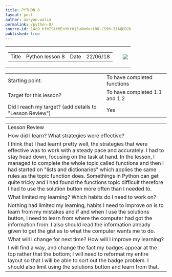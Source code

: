 ```yaml
---
title: PYTHON 8
layout: post
author: aaryan.walia
permalink: /python-8/
source-id: 14cO_hfmISitMEnYKrUj5uXmdvri88-CS9h-31AQUD2k
published: true
---
```

<table>
  <tr>
    <td>
      <table>
        <tr>
          <td>Title</td>
          <td>Python lesson 8</td>
          <td>Date</td>
          <td>22/06/18</td>
         </tr>
      </table>
    </td>
    <td>
      <td class="badgeimages"><img src="https://1203aaryan.github.io/aaryan1203.github.io//images/badge8.png"></td>
    </td>
  </tr>
 </table>

<table>
  <tr>
    <td>Starting point:</td>
    <td>To have completed functions</td>
  </tr>
  <tr>
    <td>Target for this lesson?</td>
    <td>To have completed 1.1 and 1.2</td>
  </tr>
  <tr>
    <td>Did I reach my target? 
(add details to "Lesson Review")</td>
    <td> Yes </td>
  </tr>
</table>


<table>
  <tr>
    <td>Lesson Review</td>
  </tr>
  <tr>
    <td>How did I learn? What strategies were effective? </td>
  </tr>
  <tr>
    <td>I think that I had learnt pretty well, the strategies that were effective was to work with a steady pace and accurately. I had to stay head down, focusing on the task at hand. In the lesson, I managed to complete the whole topic called functions and then I had started on "lists and dictionaries" which applies the same rules as the topic function does. Somethings in Python can get quite tricky and I had found the functions topic difficult therefore I had to use the solution button more often than I needed to. </td>
  </tr>
  <tr>
    <td>What limited my learning? Which habits do I need to work on? </td>
  </tr>
  <tr>
    <td>Nothing had limited my learning, habits I need to improve on is to learn from my mistakes and if and when I use the solutions button, I need to learn from where the computer had got the information from. I also should read the information already given to get the gist as to what the computer wants me to do.</td>
  </tr>
  <tr>
    <td>What will I change for next time? How will I improve my learning?</td>
  </tr>
  <tr>
    <td>I will find a way, and change the fact my badges appear at the top rather that the bottom; I will need to reformat my entire layout so that I will be able to sort out the badge problem. I should also limit using the solutions button and learn from that.</td>
  </tr>
</table>


